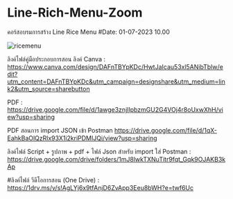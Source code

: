 # Line-Rich-Menu-Zoom
คอร์สอบรมการสร้าง Line Rice Menu
#Date: 01-07-2023 10.00

![ricemenu](https://github.com/waroon01/Line-Rich-Menu-Zoom/assets/117699848/e9e76cdb-1a48-4ddb-b025-6f07002e850f)

ลิงค์ไฟล์คู่มือประกอบการสอน
ลิงค์ Canva : https://www.canva.com/design/DAFnTBYpKDc/HwtJaIcau53xl5ANibTblw/edit?utm_content=DAFnTBYpKDc&utm_campaign=designshare&utm_medium=link2&utm_source=sharebutton

PDF : https://drive.google.com/file/d/1awge3znjlIpbzmGU2G4VOj4r8oUxwXhH/view?usp=sharing

PDF สอนการ import JSON เข้า Postman
https://drive.google.com/file/d/1qX-EahkBaOlQzRlx93X1i2kriPDMIJQi/view?usp=sharing

ลิงค์ไฟล์ Script + รูปภาพ + pdf + ไฟล์ Json สำหรับ import ใส่ Postman : https://drive.google.com/drive/folders/1mJ8lwkTXNuTitr9fqt_Gqk9OJAKB3kAp

#ลิงค์ไฟล์ วีดีโอการสอน (One Drive) : https://1drv.ms/v/s!AgLYj6x9tfAnjD6ZvApp3Eeu8bWH?e=twf6Uc



